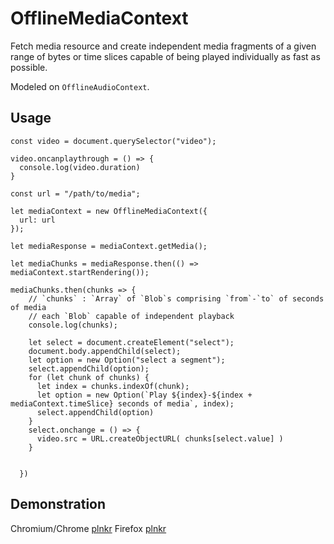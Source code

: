 # OfflineMediaContext
Fetch media resource and create independent media fragments of a given range of bytes or time slices capable of being played individually as fast as possible.

Modeled on `OfflineAudioContext`.

Usage
---

    const video = document.querySelector("video");
    
    video.oncanplaythrough = () => {
      console.log(video.duration)
    }

    const url = "/path/to/media";

    let mediaContext = new OfflineMediaContext({
      url: url
    });
    
    let mediaResponse = mediaContext.getMedia();
    
    let mediaChunks = mediaResponse.then(() => mediaContext.startRendering());
    
    mediaChunks.then(chunks => {
        // `chunks` : `Array` of `Blob`s comprising `from`-`to` of seconds of media
        // each `Blob` capable of independent playback
        console.log(chunks);
        
        let select = document.createElement("select");
        document.body.appendChild(select);
        let option = new Option("select a segment");
        select.appendChild(option);
        for (let chunk of chunks) {
          let index = chunks.indexOf(chunk);
          let option = new Option(`Play ${index}-${index + mediaContext.timeSlice} seconds of media`, index);
          select.appendChild(option)
        }
        select.onchange = () => {
          video.src = URL.createObjectURL( chunks[select.value] )
        }
        

      })

Demonstration
---
Chromium/Chrome [plnkr](http://plnkr.co/edit/KfP9zP?p=preview)  Firefox [plnkr](http://plnkr.co/edit/KfP9zP?p=preview)
